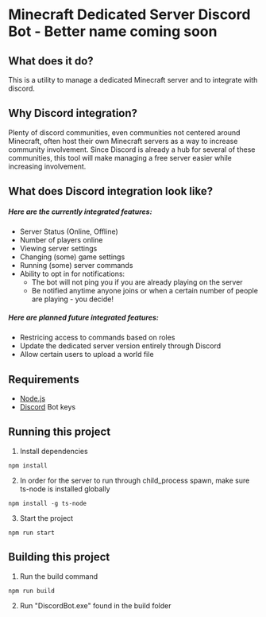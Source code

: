 # Minecraft Dedicated Server Discord Bot - Better name coming soon

## What does it do?

This is a utility to manage a dedicated Minecraft server and to integrate with discord.

## Why Discord integration?

Plenty of discord communities, even communities not centered around Minecraft, often host their own Minecraft servers as a way to increase community involvement.
Since Discord is already a hub for several of these communities, this tool will make managing a free server easier while increasing involvement.

## What does Discord integration look like?

##### Here are the currently integrated features:

- Server Status (Online, Offline)
- Number of players online
- Viewing server settings
- Changing (some) game settings
- Running (some) server commands
- Ability to opt in for notifications:
  - The bot will not ping you if you are already playing on the server
  - Be notified anytime anyone joins or when a certain number of people are playing - you decide!

##### Here are planned future integrated features:

- Restricing access to commands based on roles
- Update the dedicated server version entirely through Discord
- Allow certain users to upload a world file

## Requirements

- [Node.js](http://nodejs.org/)
- [Discord](https://discord.com/developers/applications) Bot keys

## Running this project

1. Install dependencies

```bashrc
npm install
```

2. In order for the server to run through child_process spawn, make sure ts-node is installed globally

```bashrc
npm install -g ts-node
```

3. Start the project

```bashrc
npm run start
```

## Building this project

1. Run the build command

```bashrc
npm run build
```

2. Run "DiscordBot.exe" found in the build folder
